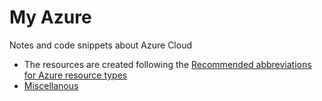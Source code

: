 # My Azure

Notes and code snippets about Azure Cloud

* The resources are created following the [Recommended abbreviations for Azure resource types](https://docs.microsoft.com/en-us/azure/cloud-adoption-framework/ready/azure-best-practices/resource-abbreviations)
* [Miscellanous](misc.md)